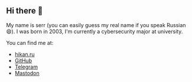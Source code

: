 ## Hi there 👋

My name is serr (you can easily guess my real name if you speak Russian 😄). I was born in 2003, I'm currently a cybersecurity major at university.

You can find me at:

- [hikan.ru](https://hikan.ru/)
- [GitHub](https://github.com/laserattack)
- [Telegram](https://t.me/semaphoreslover)
- [Mastodon](https://mastodon.ml/@serr)
